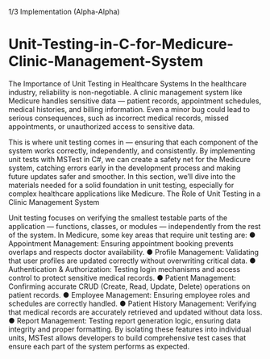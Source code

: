 1/3 Implementation (Alpha-Alpha)

# Unit-Testing-in-C-for-Medicure-Clinic-Management-System
The Importance of Unit Testing in Healthcare Systems
In the healthcare industry, reliability is non-negotiable. A clinic management system like Medicure handles sensitive data — patient records, appointment schedules, medical histories, and billing information. Even a minor bug could lead to serious consequences, such as incorrect medical records, missed appointments, or unauthorized access to sensitive data.

This is where unit testing comes in — ensuring that each component of the system works correctly, independently, and consistently. By implementing unit tests with MSTest in C#, we can create a safety net for the Medicure system, catching errors early in the development process and making future updates safer and smoother.
In this section, we’ll dive into the materials needed for a solid foundation in unit testing, especially for complex healthcare applications like Medicure.
The Role of Unit Testing in a Clinic Management System

Unit testing focuses on verifying the smallest testable parts of the application — functions, classes, or modules — independently from the rest of the system. In Medicure, some key areas that require unit testing are:
●	Appointment Management: Ensuring appointment booking prevents overlaps and respects doctor availability.
●	Profile Management: Validating that user profiles are updated correctly without overwriting critical data.
●	Authentication & Authorization: Testing login mechanisms and access control to protect sensitive medical records.
●	Patient Management: Confirming accurate CRUD (Create, Read, Update, Delete) operations on patient records.
●	Employee Management: Ensuring employee roles and schedules are correctly handled.
●	Patient History Management: Verifying that medical records are accurately retrieved and updated without data loss.
●	Report Management: Testing report generation logic, ensuring data integrity and proper formatting.
By isolating these features into individual units, MSTest allows developers to build comprehensive test cases that ensure each part of the system performs as expected.
